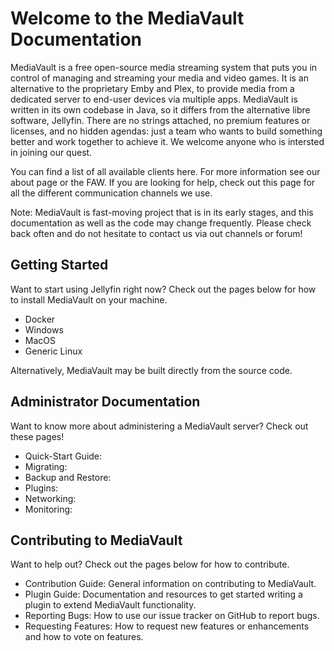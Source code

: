 # Welcome to the MediaVault Documentation

MediaVault is a free open-source media streaming system that puts you in control of managing and streaming your media and video games. It is an alternative to the proprietary Emby and Plex, to provide media from a dedicated server to end-user devices via multiple apps. MediaVault is written in its own codebase in Java, so it differs from the alternative libre software, Jellyfin. There are no strings attached, no premium features or licenses, and no hidden agendas: just a team who wants to build something better and work together to achieve it. We welcome anyone who is intersted in joining our quest.

You can find a list of all available clients here. For more information see our about page or the FAW. If you are looking for help, check out this page for all the different communication channels we use.

Note: MediaVault is fast-moving project that is in its early stages, and this documentation as well as the code may change frequently. Please check back often and do not hesitate to contact us via out channels or forum!

## Getting Started

Want to start using Jellyfin right now? Check out the pages below for how to install MediaVault on your machine.

- Docker
- Windows
- MacOS
- Generic Linux

Alternatively, MediaVault may be built directly from the source code.

## Administrator Documentation

Want to know more about administering a MediaVault server? Check out these pages!

- Quick-Start Guide:
- Migrating:
- Backup and Restore:
- Plugins:
- Networking:
- Monitoring:

## Contributing to MediaVault

Want to help out? Check out the pages below for how to contribute.

- Contribution Guide: General information on contributing to MediaVault.
- Plugin Guide: Documentation and resources to get started writing a plugin to extend MediaVault functionality.
- Reporting Bugs: How to use our issue tracker on GitHub to report bugs.
- Requesting Features: How to request new features or enhancements and how to vote on features.

